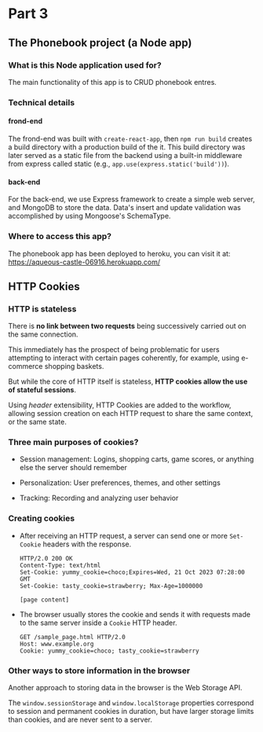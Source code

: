 # Part 3

## The Phonebook project (a Node app)

### What is this Node application used for?
The main functionality of this app is to CRUD phonebook entres.

### Technical details

#### frond-end 
The frond-end was built with `create-react-app`, then `npm run build` creates a build directory with a production build of the it. This build directory was later served as a static file from the backend using a built-in middleware from express called static (e.g., `app.use(express.static('build'))`). 

#### back-end 
For the back-end, we use Express framework to create a simple web server, and MongoDB to store the data. Data's insert and update validation was accomplished by using Mongoose's SchemaType. 

### Where to access this app?
The phonebook app has been deployed to heroku, you can visit it at: https://aqueous-castle-06916.herokuapp.com/

## HTTP Cookies
### HTTP is **stateless**
There is **no link between two requests** being successively carried out on the same connection. 

This immediately has the prospect of being problematic for users attempting to interact with certain pages coherently, for example, using e-commerce shopping baskets. 

But while the core of HTTP itself is stateless, **HTTP cookies allow the use of stateful sessions**. 

Using *header* extensibility, HTTP Cookies are added to the workflow, allowing session creation on each HTTP request to share the same context, or the same state.

### Three main purposes of cookies?
   - Session management: Logins, shopping carts, game scores, or anything else the server should remember

   - Personalization: User preferences, themes, and other settings

   - Tracking: Recording and analyzing user behavior
### Creating cookies
- After receiving an HTTP request, a server can send one or more `Set-Cookie` headers with the response. 
			
	```
	HTTP/2.0 200 OK
	Content-Type: text/html
	Set-Cookie: yummy_cookie=choco;Expires=Wed, 21 Oct 2023 07:28:00 GMT
	Set-Cookie: tasty_cookie=strawberry; Max-Age=1000000

	[page content]
	```

- The browser usually stores the cookie and sends it with requests made to the same server inside a `Cookie` HTTP header. 
	```
	GET /sample_page.html HTTP/2.0
	Host: www.example.org
	Cookie: yummy_cookie=choco; tasty_cookie=strawberry
	```
   
### Other ways to store information in the browser

Another approach to storing data in the browser is the Web Storage API.
	
The `window.sessionStorage` and `window.localStorage` properties correspond to session and permanent cookies in duration, but have larger storage limits than cookies, and are never sent to a server. 
	


